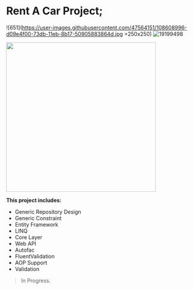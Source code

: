 # Rent A Car Project;
![651](https://user-images.githubusercontent.com/47564151/108608996-d09e4f00-73db-11eb-8b17-50905883864d.jpg =250x250)
![19199498](https://user-images.githubusercontent.com/47564151/108609126-e8c29e00-73dc-11eb-8054-e178945e84ca.jpg)

<img src="https://user-images.githubusercontent.com/47564151/108609126-e8c29e00-73dc-11eb-8054-e178945e84ca.jpg"  width="400" height="400" />

**This project includes:**
- Generic Repository Design
- Generic Constraint
- Entity Framework
- LINQ
- Core Layer
- Web API
- Autofac
- FluentValidation
- AOP Support
- Validation

> In Progress.


